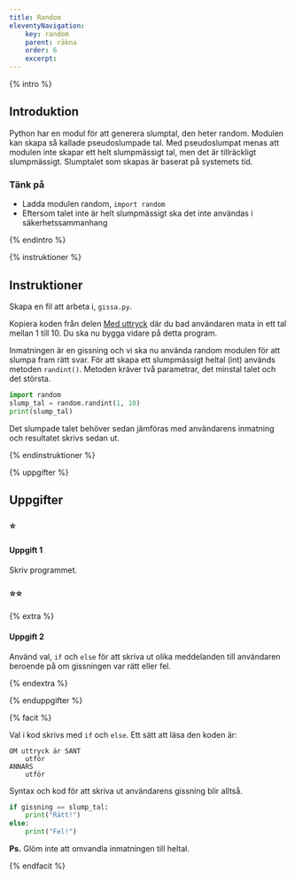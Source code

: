 ```yaml
---
title: Random
eleventyNavigation:
    key: random
    parent: räkna
    order: 6
    excerpt: 
---
```


{% intro %}

## Introduktion

Python har en modul för att generera slumptal, den heter random. Modulen kan skapa så kallade pseudoslumpade tal. Med pseudoslumpat menas att modulen inte skapar ett helt slumpmässigt tal, men det är tillräckligt slumpmässigt.
Slumptalet som skapas är baserat på systemets tid.

### Tänk på

- Ladda modulen random, ```import random```
- Eftersom talet inte är helt slumpmässigt ska det inte användas i säkerhetssammanhang

{% endintro %}

{% instruktioner %}

## Instruktioner

Skapa en fil att arbeta i, ```gissa.py```.

Kopiera koden från delen [Med uttryck](med-uttryck.html) där du bad användaren mata in ett tal mellan 1 till 10.
Du ska nu bygga vidare på detta program.

Inmatningen är en gissning och vi ska nu använda random modulen för att slumpa fram rätt svar.
För att skapa ett slumpmässigt heltal (int) används metoden ```randint()```. Metoden kräver två parametrar, det minstal talet och det största.

```python
import random
slump_tal = random.randint(1, 10)
print(slump_tal)
```

Det slumpade talet behöver sedan jämföras med användarens inmatning och resultatet skrivs sedan ut.

{% endinstruktioner %}

{% uppgifter %}

## Uppgifter
### ⭐
#### Uppgift 1

Skriv programmet.

### ⭐⭐

{% extra %}

#### Uppgift 2

Använd val, ```if``` och ```else``` för att skriva ut olika meddelanden till användaren beroende på om gissningen var rätt eller fel.

{% endextra %}

{% enduppgifter %}

{% facit %}

Val i kod skrivs med ```if``` och ```else```. Ett sätt att läsa den koden är:
```
OM uttryck är SANT
    utför
ANNARS 
    utför
```

Syntax och kod för att skriva ut användarens gissning blir alltså.
```python
if gissning == slump_tal:
    print("Rätt!")
else:
    print("Fel!")
```

**Ps.** Glöm inte att omvandla inmatningen till heltal.

{% endfacit %}
